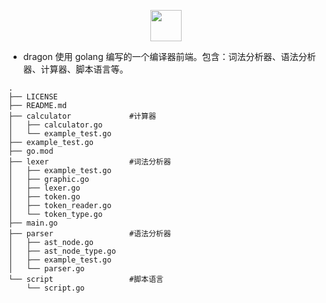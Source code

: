 <p align="center">
  <a href="#">
    <img height="50" src="https://simpleicons.org/icons/go.svg?sanitize=true">
  </a>
</p>

- dragon 使用 golang 编写的一个编译器前端。包含：词法分析器、语法分析器、计算器、脚本语言等。

```
.
├── LICENSE
├── README.md
├── calculator             #计算器
│   ├── calculator.go
│   └── example_test.go
├── example_test.go
├── go.mod
├── lexer                  #词法分析器
│   ├── example_test.go
│   ├── graphic.go
│   ├── lexer.go
│   ├── token.go
│   ├── token_reader.go
│   └── token_type.go
├── main.go  
├── parser                 #语法分析器
│   ├── ast_node.go
│   ├── ast_node_type.go
│   ├── example_test.go
│   └── parser.go
└── script                 #脚本语言
    └── script.go
```


